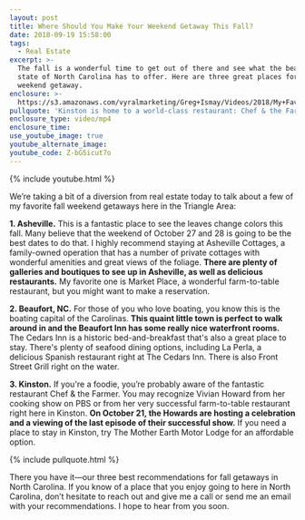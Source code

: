 ```yaml
---
layout: post
title: Where Should You Make Your Weekend Getaway This Fall?
date: 2018-09-19 15:58:00
tags:
  - Real Estate
excerpt: >-
  The fall is a wonderful time to get out of there and see what the beautiful
  state of North Carolina has to offer. Here are three great places for a fall
  weekend getaway.
enclosure: >-
  https://s3.amazonaws.com/vyralmarketing/Greg+Ismay/Videos/2018/My+Favorite+Fall+Getaways+-+Raleigh+Real+Estate+Agent.mp4
pullquote: 'Kinston is home to a world-class restaurant: Chef & the Farmer.'
enclosure_type: video/mp4
enclosure_time:
use_youtube_image: true
youtube_alternate_image:
youtube_code: Z-bG5icut7o
---
```


{% include youtube.html %}

We’re taking a bit of a diversion from real estate today to talk about a few of my favorite fall weekend getaways here in the Triangle Area:

**1. Asheville.** This is a fantastic place to see the leaves change colors this fall. Many believe that the weekend of October 27 and 28 is going to be the best dates to do that. I highly recommend staying at Asheville Cottages, a family-owned operation that has a number of private cottages with wonderful amenities and great views of the foliage. **There are plenty of galleries and boutiques to see up in Asheville, as well as delicious restaurants.** My favorite one is Market Place, a wonderful farm-to-table restaurant, but you might want to make a reservation.

**2. Beaufort, NC.** For those of you who love boating, you know this is the boating capital of the Carolinas. **This quaint little town is perfect to walk around in and the Beaufort Inn has some really nice waterfront rooms.** The Cedars Inn is a historic bed-and-breakfast that's also a great place to stay. There's plenty of seafood dining options, including La Perla, a delicious Spanish restaurant right at The Cedars Inn. There is also Front Street Grill right on the water.

**3. Kinston.** If you're a foodie, you’re probably aware of the fantastic restaurant Chef & the Farmer. You may recognize Vivian Howard from her cooking show on PBS or from her very successful farm-to-table restaurant right here in Kinston. **On October 21, the Howards are hosting a celebration and a viewing of the last episode of their successful show.** If you need a place to stay in Kinston, try The Mother Earth Motor Lodge for an affordable option.

{% include pullquote.html %}

There you have it—our three best recommendations for fall getaways in North Carolina. If you know of a place that you enjoy going to here in North Carolina, don’t hesitate to reach out and give me a call or send me an email with your recommendations. I hope to hear from you soon.